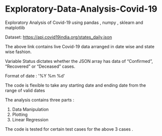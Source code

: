 # Exploratory-Data-Analysis-Covid-19

Exploratory Analysis of Covid-19 using pandas , numpy , sklearn and matplotlib

Dataset: https://api.covid19india.org/states_daily.json

The above link contains live Covid-19 data arranged in date wise and state wise fashion. 

Variable Status dictates whether the JSON array has data of “Confirmed”, “Recovered” or “Deceased” cases.

Format of date : '%Y %m %d'

The code is flexible to take any starting date and ending date from the range of valid dates

The analysis contains three parts : 
1. Data Manipulation
2. Plotting
3. Linear Regression

The code is tested for certain test cases for the above 3 cases . 


